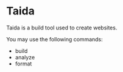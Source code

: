 Taida
======

Taida is a build tool used to create websites.

You may use the following commands:
 - build
 - analyze
 - format